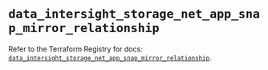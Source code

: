 # `data_intersight_storage_net_app_snap_mirror_relationship`

Refer to the Terraform Registry for docs: [`data_intersight_storage_net_app_snap_mirror_relationship`](https://registry.terraform.io/providers/ciscodevnet/intersight/1.0.71/docs/data-sources/storage_net_app_snap_mirror_relationship).
